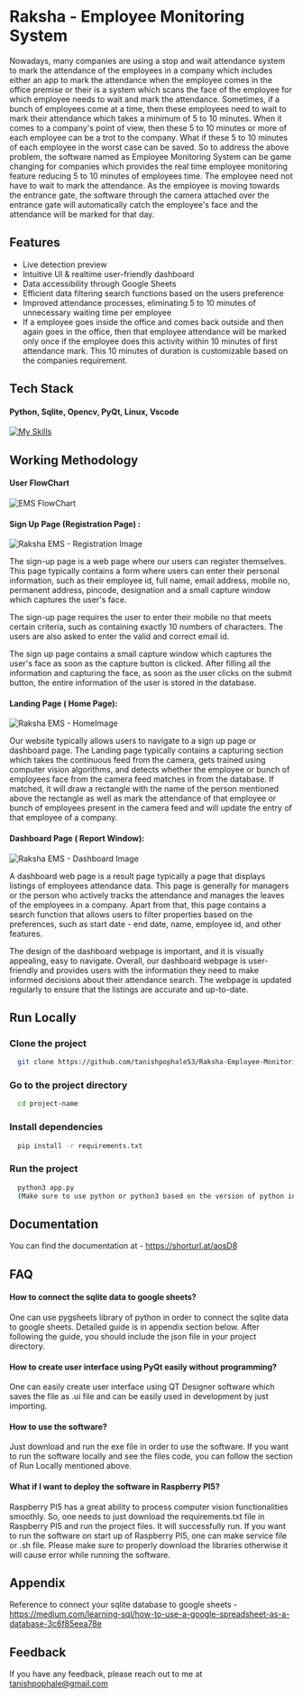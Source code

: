


# Raksha - Employee Monitoring System

Nowadays, many companies are using a stop and wait attendance system to mark the attendance of the employees in a company which includes either an app to mark the attendance when the employee comes in the office premise or their is a system which scans the face of the employee for which employee needs to wait and mark the attendance. Sometimes, if a bunch of employees come at a time, then these employees need to wait to mark their attendance which takes a minimum of 5 to 10 minutes. When it comes to a company's point of view, then these 5 to 10 minutes or more of each employee can be a trot to the company. What if these 5 to 10 minutes of each employee in the worst case can be saved. So to address the above problem, the software named as Employee Monitoring System can be game changing for companies which provides the real time employee monitoring feature reducing 5 to 10 minutes of employees time. The employee need not have to wait to mark the attendance. As the employee is moving towards the entrance gate, the software through the camera attached over the entrance gate will automatically catch the employee's face and the attendance will be marked for that day.



## Features


- Live detection preview
- Intuitive UI & realtime user-friendly dashboard
- Data accessibility through Google Sheets
- Efficient data filtering search functions based on the users preference
- Improved attendance processes, eliminating 5 to 10   minutes of unnecessary waiting time per employee
- If a employee goes inside the office and comes back outside and then again goes in the office, then that employee attendance will be marked only once if the employee does this activity within 10 minutes of first attendance mark. This 10 minutes of duration is customizable based on the companies requirement.



## Tech Stack

#### Python, Sqlite, Opencv, PyQt, Linux, Vscode

[![My Skills](https://skillicons.dev/icons?i=python,sqlite,opencv,qt,linux,visualstudio)](https://skillicons.dev)



## Working Methodology

#### User FlowChart

![EMS FlowChart](https://github.com/tanishpophale53/Employee-Monitoring-System/assets/71888416/e5e846d1-828b-40a5-87b9-fb830ead970c)



#### Sign Up Page (Registration Page) : 

![Raksha EMS - Registration Image](https://github.com/tanishpophale53/Employee-Monitoring-System/assets/71888416/3dffe7f8-11fb-464a-9f2b-3942fe4d729e)

The sign-up page is a web page where our users can register themselves. This page typically contains a form where users can enter their personal information, such as their employee id, full name, email address, mobile no, permanent address, pincode, designation and a small capture window which captures the user's face.

The sign-up page requires the user to enter their mobile no that meets certain criteria, such as containing exactly 10 numbers of characters.  The users are also asked to enter the valid and correct email id.

The sign up page contains a small capture window which captures the user's face as soon as the capture button is clicked. After filling all the information and capturing the face, as soon as the user clicks on the submit button, the entire information of the user is stored in the database. 



#### Landing Page ( Home Page): 

![Raksha EMS - HomeImage](https://github.com/tanishpophale53/Employee-Monitoring-System/assets/71888416/5c47e60a-adb9-4032-b795-eb7bfb261f4a)


Our website typically allows users to navigate to a sign up page or dashboard page. The Landing page typically contains a capturing section which takes the continuous feed from the camera, gets trained using computer vision algorithms, and detects whether the employee or bunch of employees face from the camera feed matches in from the database. If matched, it will draw a rectangle with the name of the person mentioned above the rectangle as well as mark the attendance of that employee or bunch of employees present in the camera feed and will update the entry of that employee of a company.



#### Dashboard Page ( Report Window): 

![Raksha EMS - Dashboard Image](https://github.com/tanishpophale53/Employee-Monitoring-System/assets/71888416/ca211cd1-d038-4248-beba-c1b25d4c1749)


A dashboard web page is a result page typically a page that displays listings of employees attendance data. This page is generally for managers or the person who actively tracks the attendance and manages the leaves of the employees in a company. Apart from that, this page contains a search function that allows users to filter properties based on the preferences, such as start date - end date, name, employee id, and other features.

The design of the dashboard webpage is important, and it is visually appealing, easy to navigate. Overall, our dashboard webpage is user-friendly and provides users with the information they need to make informed decisions about their attendance search. The webpage is updated regularly to ensure that the listings are accurate and up-to-date.







## Run Locally

### Clone the project

```bash
  git clone https://github.com/tanishpophale53/Raksha-Employee-Monitoring-System
```

### Go to the project directory

```bash
  cd project-name
```

### Install dependencies

```bash
  pip install -r requirements.txt
```

### Run the project

```bash
  python3 app.py
  (Make sure to use python or python3 based on the version of python installed on your system)
```


## Documentation

You can find the documentation at -
https://shorturl.at/aosD8


## FAQ

#### How to connect the sqlite data to google sheets?

One can use pygsheets library of python in order to connect the sqlite data to google sheets. Detailed guide is in appendix section below. After following the guide, you should include the json file in your project directory.

#### How to create user interface using PyQt easily without programming?

One can easily create user interface using QT Designer software which saves the file as .ui file and can be easily used in development by just importing.

#### How to use the software?

Just download and run the exe file in order to use the software. If you want to run the software locally and see the files code, you can follow the section of Run Locally mentioned above.

#### What if I want to deploy the software in Raspberry PI5?

Raspberry PI5 has a great ability to process computer vision functionalities smoothly. So, one needs to just download the requirements.txt file in Raspberry PI5 and run the project files. It will successfully run. If you want to run the software on start up of Raspberry PI5, one can make service file or .sh file.
Please make sure to properly download the libraries otherwise it will cause error while running the software.



## Appendix

Reference to connect your sqlite database to google sheets - 
https://medium.com/learning-sql/how-to-use-a-google-spreadsheet-as-a-database-3c6f85eea78e








## Feedback

If you have any feedback, please reach out to me at tanishpophale@gmail.com

